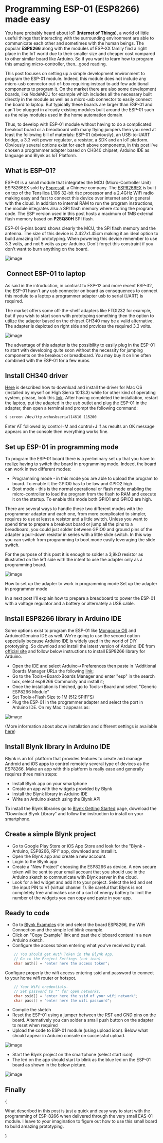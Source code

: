 # Programming ESP-01 (ESP8266) made easy

You have probably heard about IoT (**Internet of Things**), a world of little useful things that interacting with the surrounding environment are able to communicate each other and sometimes with the human beings. The popular **ESP8266** along with the modules of ESP-XX family find a right place in the IoT world due to their smaller size and cheaper cost compared to other similar board like Arduino. So if you want to learn how to program this amazing micro-controller, then...good reading.

This post focuses on setting up a simple development environment to program the ESP-01 module. Indeed, this module does not include  any micro-usb connector out-of-box requiring instead to add  few additional components to program it. On the market there are also some development boards, like NodeMCU for example which includes all the necessary built directly in the module as well as a micro-usb connector to easily connect the board to laptop. But typically these boards are larger than ESP-01 and can't be plugged in already existing modules built around the ESP-01 such as the relay modules used in the home automation domain.

Thus, to develop with ESP-01 module without having to do a complicated breakout board or a breadboard with many flying jumpers then you need at least the following bill of materials: ESP-01 (obviously), an USB-to-UART bridge, a 3.3 volt power regulator, a resistor, a SDK and an IoT platform. Obviously several options exist for each above components, in this post I've chosen a programmer adapter based on CH340 chipset, Arduino IDE as language and Blynk as IoT Platform.

## What is ESP-01?

ESP-01 is a small module that integrates the MCU (Micro-Controller  Unit) ESP8266EX sold by [Espressif](https://www.espressif.com/), a Chinese company. The [ESP8266EX](https://www.espressif.com/sites/default/files/documentation/0a-esp8266ex_datasheet_en.pdf) is built on top of the Tensilica L106 32-bit risc processor and a 2.4GHz WiFi radio making easy and fast to connect this device over internet and in general with the cloud. In addition to internal RAM to run the program instructions, the module integrates also a SPI flash memory where storing the program code. The ESP version used in this post hosts a maximum of 1MB external flash memory based on **P25Q80H** SPI flash.

ESP-01 6-pins board shows clearly the MCU, the SPI flash memory and the antenna. The size of this device is 2.427x1.45cm making it an ideal option to build amazing IoT prototyping. When powering this device remember to use 3.3 volts, and not 5 volts as per Arduino. Don't forget this constraint if you don't want to burn anything on the board.

![image](https://user-images.githubusercontent.com/21111325/139257636-45832c84-ad6d-48c6-b1f5-7987757673ae.png)

##  Connect ESP-01 to laptop

As said in the introduction, in contrast to ESP-12 and more recent ESP-32, the ESP-01 hasn't any usb connector on board as consequences to connect this module to a laptop a programmer adapter usb to serial (UART) is required.

The market offers some off-the-shelf adapters like FTDI232 for example, but if you wish to start soon with prototyping something then the option to utilize the adapter based on the chipset CH340 may be a valid alternative. The adapter is depicted on right side and provides the required 3.3 volts.

![image](https://user-images.githubusercontent.com/21111325/139257990-6bd5593b-4475-4a8b-b80e-92c27a393fc5.png)

The advantage of this adapter is the possibility to easily plug in the ESP-01 to start with developing quite soon without the necessity for jumping components on the breakout or breadboard. You may buy it on line often combined with the ESP-01 for a few euros.

## Install CH340 driver

[Here](https://github.com/MPParsley/ch340g-ch34g-ch34x-mac-os-x-driver) is described how to download and install the driver for Mac OS (installed by myself on High Sierra 10.13.3) while for other kind of operating system, please, look this [link](http://www.esp8266.com/wiki/doku.php?id=all-in-one-esp-usb-converter).
After having completed the installation, restart the laptop, put the adapted in the usb outlet and plug the ESP-01 in the adapter, then open a terminal and prompt the following command:

```bash
$ screen /dev/tty.wchusbserial14610 115200
```

Enter AT followed by control+M and control+J if as results an OK message appears on the console then everything works fine.

## Set up ESP-01 in programming mode

To program the ESP-01 board there is a preliminary set up that you have to realize having to switch the board in programming mode. Indeed, the board can work in two different modes:

- Programming mode - in this mode you are able to upload the program to board. To enable it the GPIO0 has to be low and GPIO2 high 
- Boot mode - this is the normal operational or flash mode enabling the micro-controller to load the program from the flash to RAM and execute it on the startup. To enable this mode both GPIO1 and GPIO2 are high.

There are several ways to handle these two different modes with the programmer adapter and each one, from more complicated to simpler, requires to use at least a resistor and a little switch. Unless you want to spend time to prepare a breakout board or jump all the pins to a breadboard, you could just solder between GPIO0 and ground pins of the adapter a pull-down resistor in series with a little slide switch. In this way you can switch from programming to boot mode easily leveraging the slide switch.

For the purpose of this post it is enough to solder a 3,9kΩ resistor as illustrated on the left side with the intent to use the adapter only as a programming board.

![image](https://user-images.githubusercontent.com/21111325/139258311-6bc255ce-d69f-448d-a555-bd04e892a6dc.png)

How to set up the adapter to work in programming mode
Set up the adapter in programmer mode

In a next post I'll explain how to prepare a breadboard to power the ESP-01 with a voltage regulator and a battery or alternately a USB cable.

## Install ESP8266 library in Arduino IDE

Some options exist to program the ESP-01 like [Mongoose OS](https://mongoose-os.com/) and Arduino/Genuino IDE as well.  We're going to use the second option especially because Arduino IDE is widely used in the world of DIY prototyping. So download and install the latest version of Arduino IDE from [official site](https://www.arduino.cc/en/software) and follow below instructions to install ESP8266 library for Arduino.
- Open the IDE and select Arduino->Preferences then paste in "Additional Boards Manager URLs the following [link](http://arduino.esp8266.com/stable/package_esp8266com_index.json);
- Go to the Tools->Board>Boards Manager and enter "esp" in the search box, select esp8266 Community and install it;
- Once the installation is finished, go to Tools->Board and select "Generic ESP8266 Module"
- Set Tools->Flash Size to 1M (512 SPIFFS)
- Plug the ESP-01 in the programmer adapter and select the port in Arduino IDE. On my Mac it appears as:

![image](https://user-images.githubusercontent.com/21111325/139258486-2c49d04e-2572-418e-ac62-325acec2f5a6.png)

(More information about above installation and different settings is available [here](https://github.com/esp8266/Arduino/))

## Install Blynk library in Arduino IDE

Blynk is an IoT platform that provides features to create and manage Android and iOS apps to control remotely several type of devices as the ESP8266. Make an app with this platform is really ease and generally requires three main steps:

- Install Blynk app on your smartphone
- Create an app with the widgets provided by Blynk
- Install the Blynk library in Arduino IDE
- Write an Arduino sketch using the Blynk API

To install the Blynk libraries go to [Blynk Getting Started](https://blynk.io/en/getting-started) page, download the "Download Blynk Library" and follow the instruction to install on your smartphone.

## Create a simple Blynk project

- Go to Google Play Store or iOS App Store and look for the "Blynk - Arduino, ESP8266, RPI" app, download and install it.
- Open the Blynk app and create a new account.
- Login to the Blynk app
- Create a "New Project" choosing the ESP8266 as device. A new secure token will be sent to your email account that you should use in the Arduino sketch to communicate with Blynk server in the cloud.
- Look for a led widget and add it to your project. Select the led and set the input PIN to V1 (virtual channel 1). Be careful that Blynk is not completely free and makes use of a sort of energy battery to limit the number of the widgets you can copy and paste in your app.

## Ready to code

- Go to [Blynk Examples](https://examples.blynk.cc/?board=ESP8266&shield=ESP8266%20WiFi&example=Widgets%2FLED%2FLED_Blink) site and select the board ESP8266, the WiFi Connection and the simple led blink example.
- Click on "Copy Example" link and past the clipboard content in a new Arduino sketch.
- Configure the access token entering what you've received by mail.

```c
    // You should get Auth Token in the Blynk App.
    // Go to the Project Settings (nut icon).
    char auth[] = "enter here the access token";
```

Configure properly the wifi access entering ssid and password to connect to your home wifi router or hotspot.

```c
    // Your WiFi credentials.
    // Set password to "" for open networks.
    char ssid[] = "enter here the ssid of your wifi network";
    char pass[] = "enter here the wifi password";
```

- Compile the sketch
- Reset the ESP-01 using a jumper between the RST and GND pins on the board. Alternatively you can solder a small push button on the adapter to reset when required
- Upload the code to ESP-01 module (using upload icon). Below what should appear in Arduino console on successful upload.

![image](https://user-images.githubusercontent.com/21111325/139258559-530a9084-9d31-48fe-94cb-73c6695dda4b.png)

- Start the Blynk project on the smartphone (select start icon)
- The led on the app should start to blink as the blue led on the ESP-01 board as shown in the below picture.

![image](https://user-images.githubusercontent.com/21111325/139258588-ff71e99a-2140-4841-b09e-b213494214c6.png)

## Finally

{

What described in this post is just a quick and easy way to start with the programming of ESP-8266 when delivered through the very small EAS-01 module. I leave to your imagination to figure out how to use this small board to build  amazing prototyping.

}
